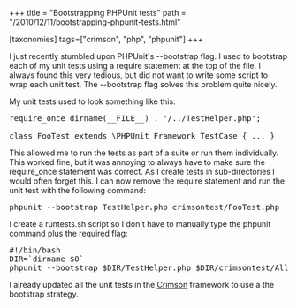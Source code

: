 +++
title = "Bootstrapping PHPUnit tests"
path = "/2010/12/11/bootstrapping-phpunit-tests.html"

[taxonomies]
tags=["crimson", "php", "phpunit"]
+++

I just recently stumbled upon PHPUnit's --bootstrap flag.  I used to bootstrap each of my unit tests using a require statement at the top of the file.  I always found this very tedious, but did not want to write some script to wrap each unit test.  The --bootstrap flag solves this problem quite nicely.<!-- more -->

My unit tests used to look something like this:
<pre lang="php">require_once dirname(__FILE__) . '/../TestHelper.php';

class FooTest extends \PHPUnit_Framework_TestCase { ... }
</pre>
This allowed me to run the tests as part of a suite or run them individually.  This worked fine, but it was annoying to always have to make sure the require_once statement was correct.  As I create tests in sub-directories I would often forget this.  I can now remove the require statement and run the unit test with the following command:
<pre lang="bash">phpunit --bootstrap TestHelper.php crimsontest/FooTest.php
</pre>
I create a runtests.sh script so I don't have to manually type the phpunit command plus the required flag:
<pre lang="bash">#!/bin/bash
DIR=`dirname $0`
phpunit --bootstrap $DIR/TestHelper.php $DIR/crimsontest/AllTests.php
</pre>
I already updated all the unit tests in the <a href="https://github.com/hradtke/crimson" target="_blank">Crimson</a> framework to use a the bootstrap strategy.
